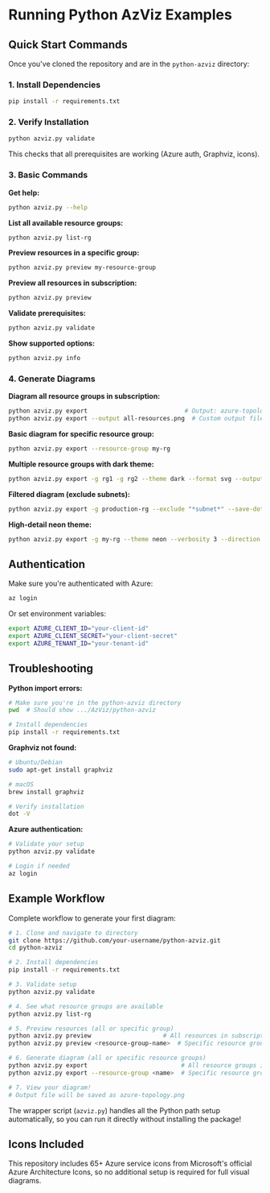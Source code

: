# Running Python AzViz Examples

## Quick Start Commands

Once you've cloned the repository and are in the `python-azviz` directory:

### 1. Install Dependencies
```bash
pip install -r requirements.txt
```

### 2. Verify Installation
```bash
python azviz.py validate
```
This checks that all prerequisites are working (Azure auth, Graphviz, icons).

### 3. Basic Commands

**Get help:**
```bash
python azviz.py --help
```

**List all available resource groups:**
```bash
python azviz.py list-rg
```

**Preview resources in a specific group:**
```bash
python azviz.py preview my-resource-group
```

**Preview all resources in subscription:**
```bash
python azviz.py preview
```

**Validate prerequisites:**
```bash
python azviz.py validate
```

**Show supported options:**
```bash
python azviz.py info
```

### 4. Generate Diagrams

**Diagram all resource groups in subscription:**
```bash
python azviz.py export                           # Output: azure-topology.png
python azviz.py export --output all-resources.png  # Custom output filename
```

**Basic diagram for specific resource group:**
```bash
python azviz.py export --resource-group my-rg
```

**Multiple resource groups with dark theme:**
```bash
python azviz.py export -g rg1 -g rg2 --theme dark --format svg --output multi-rg.svg
```

**Filtered diagram (exclude subnets):**
```bash
python azviz.py export -g production-rg --exclude "*subnet*" --save-dot
```

**High-detail neon theme:**
```bash
python azviz.py export -g my-rg --theme neon --verbosity 3 --direction top-to-bottom
```

## Authentication

Make sure you're authenticated with Azure:
```bash
az login
```

Or set environment variables:
```bash
export AZURE_CLIENT_ID="your-client-id"
export AZURE_CLIENT_SECRET="your-client-secret"
export AZURE_TENANT_ID="your-tenant-id"
```

## Troubleshooting

**Python import errors:**
```bash
# Make sure you're in the python-azviz directory
pwd  # Should show .../AzViz/python-azviz

# Install dependencies
pip install -r requirements.txt
```

**Graphviz not found:**
```bash
# Ubuntu/Debian
sudo apt-get install graphviz

# macOS
brew install graphviz

# Verify installation
dot -V
```

**Azure authentication:**
```bash
# Validate your setup
python azviz.py validate

# Login if needed
az login
```

## Example Workflow

Complete workflow to generate your first diagram:

```bash
# 1. Clone and navigate to directory
git clone https://github.com/your-username/python-azviz.git
cd python-azviz

# 2. Install dependencies
pip install -r requirements.txt

# 3. Validate setup
python azviz.py validate

# 4. See what resource groups are available
python azviz.py list-rg

# 5. Preview resources (all or specific group)
python azviz.py preview                    # All resources in subscription
python azviz.py preview <resource-group-name>  # Specific resource group

# 6. Generate diagram (all or specific resource groups)
python azviz.py export                          # All resource groups in subscription
python azviz.py export --resource-group <name>  # Specific resource group

# 7. View your diagram!
# Output file will be saved as azure-topology.png
```

The wrapper script (`azviz.py`) handles all the Python path setup automatically, so you can run it directly without installing the package!

## Icons Included

This repository includes 65+ Azure service icons from Microsoft's official Azure Architecture Icons, so no additional setup is required for full visual diagrams.

